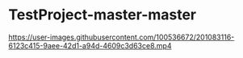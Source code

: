 # TestProject-master-master
https://user-images.githubusercontent.com/100536672/201083116-6123c415-9aee-42d1-a94d-4609c3d63ce8.mp4

